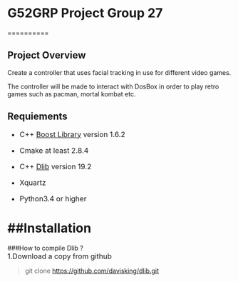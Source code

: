 # G52GRP Project Group 27
==========

## Project Overview
Create a controller that uses facial tracking in use for different video games.
   
The controller will be made to interact with DosBox in order to play retro games such as pacman, mortal kombat etc.

## Requiements 
<font size=3>    

* C++ [Boost Library](https://sourceforge.net/projects/boost/files/boost/1.62.0/)  version 1.6.2     
   
* Cmake at least 2.8.4     
   
* C++ [Dlib](http://dlib.net/) version 19.2   

* Xquartz
* Python3.4 or higher

</font>



##Installation
=====
###How to compile Dlib ?    
<font size=3> 1.Download a copy from github</font>   
>git clone https://github.com/davisking/dlib.git

